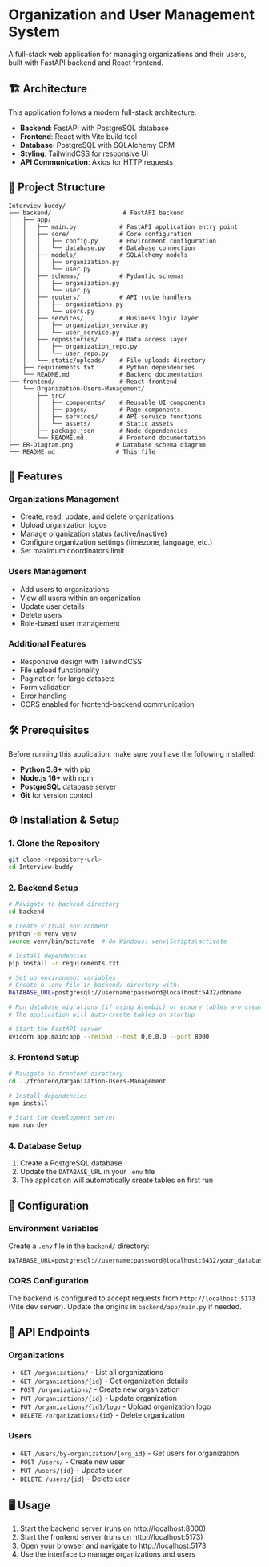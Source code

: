 # Organization and User Management System

A full-stack web application for managing organizations and their users, built with FastAPI backend and React frontend.

## 🏗️ Architecture

This application follows a modern full-stack architecture:

- **Backend**: FastAPI with PostgreSQL database
- **Frontend**: React with Vite build tool
- **Database**: PostgreSQL with SQLAlchemy ORM
- **Styling**: TailwindCSS for responsive UI
- **API Communication**: Axios for HTTP requests

## 📁 Project Structure

```
Interview-buddy/
├── backend/                    # FastAPI backend
│   ├── app/
│   │   ├── main.py            # FastAPI application entry point
│   │   ├── core/              # Core configuration
│   │   │   ├── config.py      # Environment configuration
│   │   │   └── database.py    # Database connection
│   │   ├── models/            # SQLAlchemy models
│   │   │   ├── organization.py
│   │   │   └── user.py
│   │   ├── schemas/           # Pydantic schemas
│   │   │   ├── organization.py
│   │   │   └── user.py
│   │   ├── routers/           # API route handlers
│   │   │   ├── organizations.py
│   │   │   └── users.py
│   │   ├── services/          # Business logic layer
│   │   │   ├── organization_service.py
│   │   │   └── user_service.py
│   │   ├── repositories/      # Data access layer
│   │   │   ├── organization_repo.py
│   │   │   └── user_repo.py
│   │   └── static/uploads/    # File uploads directory
│   ├── requirements.txt       # Python dependencies
│   └── README.md              # Backend documentation
├── frontend/                  # React frontend
│   └── Organization-Users-Management/
│       ├── src/
│       │   ├── components/    # Reusable UI components
│       │   ├── pages/         # Page components
│       │   ├── services/      # API service functions
│       │   └── assets/        # Static assets
│       ├── package.json       # Node dependencies
│       └── README.md          # Frontend documentation
├── ER-Diagram.png            # Database schema diagram
└── README.md                 # This file
```

## 🚀 Features

### Organizations Management

- Create, read, update, and delete organizations
- Upload organization logos
- Manage organization status (active/inactive)
- Configure organization settings (timezone, language, etc.)
- Set maximum coordinators limit

### Users Management

- Add users to organizations
- View all users within an organization
- Update user details
- Delete users
- Role-based user management

### Additional Features

- Responsive design with TailwindCSS
- File upload functionality
- Pagination for large datasets
- Form validation
- Error handling
- CORS enabled for frontend-backend communication

## 🛠️ Prerequisites

Before running this application, make sure you have the following installed:

- **Python 3.8+** with pip
- **Node.js 16+** with npm
- **PostgreSQL** database server
- **Git** for version control

## ⚙️ Installation & Setup

### 1. Clone the Repository

```bash
git clone <repository-url>
cd Interview-buddy
```

### 2. Backend Setup

```bash
# Navigate to backend directory
cd backend

# Create virtual environment
python -m venv venv
source venv/bin/activate  # On Windows: venv\Scripts\activate

# Install dependencies
pip install -r requirements.txt

# Set up environment variables
# Create a .env file in backend/ directory with:
DATABASE_URL=postgresql://username:password@localhost:5432/dbname

# Run database migrations (if using Alembic) or ensure tables are created
# The application will auto-create tables on startup

# Start the FastAPI server
uvicorn app.main:app --reload --host 0.0.0.0 --port 8000
```

### 3. Frontend Setup

```bash
# Navigate to frontend directory
cd ../frontend/Organization-Users-Management

# Install dependencies
npm install

# Start the development server
npm run dev
```

### 4. Database Setup

1. Create a PostgreSQL database
2. Update the `DATABASE_URL` in your `.env` file
3. The application will automatically create tables on first run

## 🔧 Configuration

### Environment Variables

Create a `.env` file in the `backend/` directory:

```env
DATABASE_URL=postgresql://username:password@localhost:5432/your_database_name
```

### CORS Configuration

The backend is configured to accept requests from `http://localhost:5173` (Vite dev server). Update the origins in `backend/app/main.py` if needed.

## 📡 API Endpoints

### Organizations

- `GET /organizations/` - List all organizations
- `GET /organizations/{id}` - Get organization details
- `POST /organizations/` - Create new organization
- `PUT /organizations/{id}` - Update organization
- `PUT /organizations/{id}/logo` - Upload organization logo
- `DELETE /organizations/{id}` - Delete organization

### Users

- `GET /users/by-organization/{org_id}` - Get users for organization
- `POST /users/` - Create new user
- `PUT /users/{id}` - Update user
- `DELETE /users/{id}` - Delete user

## 🖥️ Usage

1. Start the backend server (runs on http://localhost:8000)
2. Start the frontend server (runs on http://localhost:5173)
3. Open your browser and navigate to http://localhost:5173
4. Use the interface to manage organizations and users
